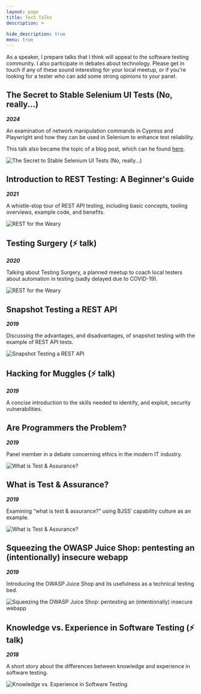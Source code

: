 ```yaml
---
layout: page
title: Tech Talks
description: >
   
hide_description: true
menu: true
---
```


As a speaker, I prepare talks that I think will appeal to the software testing community. I also participate in debates about technology. Please get in touch if any of these sound interesting for your local meetup, or if you're looking for a tester who can add some strong opinions to your panel.

## The Secret to Stable Selenium UI Tests (No, really...)

***2024***

An examination of network manipulation commands in Cypress and Playwright and how they can be used in Selenium to enhance test reliability.

This talk also became the topic of a blog post, which can he found [here](https://josephward.tech/2024-01-21-harmonising-selenium/).

![The Secret to Stable Selenium UI Tests (No, really...)](./assets/img/test-talks/secret-selenium.jpeg)

## Introduction to REST Testing: A Beginner's Guide

***2021***

A whistle-stop tour of REST API testing, including basic concepts, tooling overviews, example code, and benefits.

![REST for the Weary](./assets/img/test-talks/rest-for-the-weary.jpeg)

## Testing Surgery (⚡️ talk)

***2020***

Talking about Testing Surgery, a planned meetup to coach local testers about automation in testing (sadly delayed due to COVID-19).

![REST for the Weary](./assets/img/test-talks/testing-surgery.jpg)

## Snapshot Testing a REST API 

***2019***

Discussing the advantages, and disadvantages, of snapshot testing with the example of REST API tests.

![Snapshot Testing a REST API](./assets/img/test-talks/snapshot-testing.png)

## Hacking for Muggles (⚡️ talk)

***2019***

A concise introduction to the skills needed to identify, and exploit, security vulnerabilities.

## Are Programmers the Problem?

***2019***

Panel member in a debate concerning ethics in the modern IT industry. 

![What is Test & Assurance?](./assets/img/test-talks/panel.jpeg)

## What is Test & Assurance?

***2019***

Examining “what is test & assurance?” using BJSS’ capability culture as an example.

![What is Test & Assurance?](./assets/img/test-talks/owasp-talk.jpeg)

## Squeezing the OWASP Juice Shop: pentesting an (intentionally) insecure webapp

***2019***

Introducing the OWASP Juice Shop and its usefulness as a technical testing bed.

![Squeezing the OWASP Juice Shop: pentesting an (intentionally) insecure webapp  ](./assets/img/test-talks/new-owasp.jpg)

## Knowledge vs. Experience in Software Testing (⚡️ talk)

***2018***

A short story about the differences between knowledge and experience in software testing.

![Knowledge vs. Experience in Software Testing](./assets/img/test-talks/knowledge-vs-experience.jpg)
